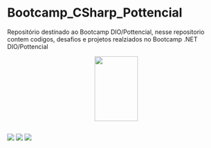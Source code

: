 # Bootcamp_CSharp_Pottencial



Repositório destinado ao Bootcamp DIO/Pottencial, nesse repositorio contem codigos, desafios e projetos realziados no Bootcamp .NET DIO/Pottencial


<div align="center">
  <a href="https://github.com/RamonPPessoa">
  

    
  <img height ="150" width="100" src = "https://cdn.jsdelivr.net/gh/devicons/devicon/icons/csharp/csharp-original.svg" />
 


  </div>
    </div>
   
  ##
  

 <a href="" target="_blank"><img src="https://img.shields.io/badge/Discord-7289DA?style=for-the-badge&logo=discord&logoColor=white" target="_blank"></a> 
  <a href = "mailto:pessoapalheta.ramon@gmail.com"><img src="https://img.shields.io/badge/-Gmail-%23333?style=for-the-badge&logo=gmail&logoColor=white" target="_blank"></a>
  <a href="https://www.linkedin.com/in/ramon-palheta-pessoa-de-souza-715503159/" target="_blank"><img src="https://img.shields.io/badge/-LinkedIn-%230077B5?style=for-the-badge&logo=linkedin&logoColor=white" target="_blank"></a> 
